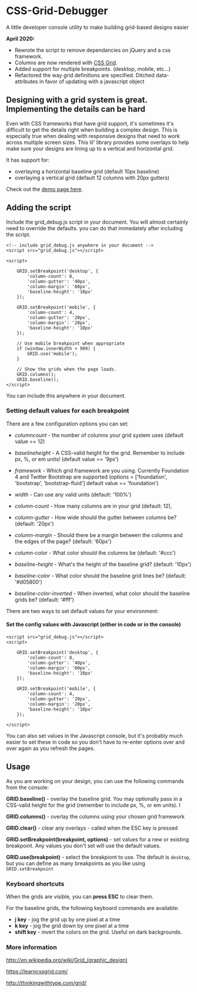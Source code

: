 CSS-Grid-Debugger
=================

A little developer console utility to make building grid-based designs easier

**April 2020:** 
- Rewrote the script to remove dependancies on jQuery and a css framework. 
- Columns are now rendered with [CSS Grid](https://www.w3schools.com/css/css_grid.asp).
- Added support for multiple breakpoints. (desktop, mobile, etc...)
- Refactored the way grid definitions are specified. Ditched data-attributes in favor of updating with a javascript object

## Designing with a grid system is great. Implementing the details can be hard

Even with CSS frameworks that have grid support, it's sometimes it's difficult to get the details right when building a complex design. This is especially true when dealing with responsive designs that need to work across multiple screen sizes. This lil' library provides some overlays to help make sure your designs are lining up to a vertical and horizontal grid. 

It has support for:

- overlaying a horizontal baseline grid (default 10px baseline)
- overlaying a vertical grid (default 12 columns with 20px gutters)

Check out the [demo page here](http://robby1066.github.io/CSS-Grid-Debugger/).

## Adding the script

Include the grid_debug.js script in your document. You will almost certainly need to override the defaults. you can do that immedately after including the script.

    <!-- include grid_debug.js anywhere in your document -->
    <script src="grid_debug.js"></script>

    <script>
        
        GRID.setBreakpoint('desktop', {
            'column-count': 8,
            'column-gutter': '40px',
            'column-margin': '60px',
            'baseline-height': '10px'
        });

        GRID.setBreakpoint('mobile', {
            'column-count': 4,
            'column-gutter': '20px',
            'column-margin': '20px',
            'baseline-height': '10px'
        });

        // Use mobile breakpoint when appropriate
        if (window.innerWidth < 999) {
            GRID.use('mobile');
        }

        // Show the grids when the page loads.
        GRID.columns();
        GRID.baseline();
    </script>
    
    
You can include this anywhere in your document.

### Setting default values for each breakpoint

There are a few configuration options you can set:

- *columncount* - the number of columns your grid system uses (default value == 12)
- *baselineheight* - A CSS-valid height for the grid. Remember to include px, %, or em units! (default value == '9px')
- *framework* - Which grid framework are you using. Currently Foundation 4 and Twitter Bootstrap are supported (options = ['foundation', 'bootstrap', 'bootstrap-fluid'] default value == 'foundation')

- *width* - Can use any valid units (default: '100%')
- *column-count* - How many columns are in your grid (default: 12),
- *column-gutter* - How wide should the gutter between columns be? (default: '20px')
- *column-margin* - Should there be a margin between the columns and the edges of the page? (default: '60px')
- *column-color* - What color should the columns be (default: '#ccc')
- *baseline-height* - What's the height of the baseline grid? (default: '10px')
- *baseline-color* - What color should the baseline grid lines be? (default:  '#d05800')
- *baseline-color-inverted* - When inverted, what color should the baseline grids be? (default: '#fff')

There are two ways to set default values for your environment:

#### Set the config values with Javascript (either in code or in the console)

    <script src="grid_debug.js"></script>
    <script>
        
        GRID.setBreakpoint('desktop', {
            'column-count': 8,
            'column-gutter': '40px',
            'column-margin': '60px',
            'baseline-height': '10px'
        });

        GRID.setBreakpoint('mobile', {
            'column-count': 4,
            'column-gutter': '20px',
            'column-margin': '20px',
            'baseline-height': '10px'
        });

    </script>

You can also set values in the Javascript console, but it's probably much easier to set these in code so you don't have to re-enter options over and over again as you refresh the pages.

## Usage

As you are working on your design, you can use the following commands from the console:

**GRID.baseline()** - overlay the baseline grid. You may optionally pass in a CSS-valid height for the grid (remember to include px, %, or em units). I

**GRID.columns()** - overlay the columns using your chosen grid framework

**GRID.clear()** - clear any overlays - called when the ESC key is pressed

**GRID.setBreakpoint(breakpoint, options)** - set values for a new or existing breakpoint. Any values you don't set will use the default values.

**GRID.use(breakpoint)** - select the breakpiont to use. The default is `desktop`, but you can define as many breakpoints as you like using `GRID.setBreakpoint`

### Keyboard shortcuts

When the grids are visible, you can **press ESC** to clear them. 

For the baseline grids, the following keyboard commands are available:

- **j key** - jog the grid up by one pixel at a time
- **k key** - jog the grid down by one pixel at a time
- **shift key** - invert the colors on the grid. Useful on dark backgrounds.

### More information

http://en.wikipedia.org/wiki/Grid_(graphic_design)

https://learncssgrid.com/

http://thinkingwithtype.com/grid/
